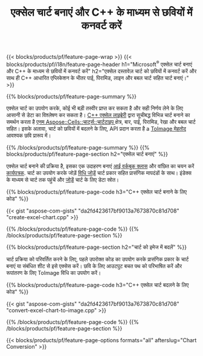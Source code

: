 ﻿---
title: एक्सेल चार्ट बनाएं और C++ के माध्यम से छवियों में कनवर्ट करें
url: /hi/cpp/chart/
description: C++ लाइब्रेरी का उपयोग करके Microsoft Excel में चार्ट या आरेख बनाने और परिवर्तित करने के लिए C++ स्रोत कोड
---
{{< blocks/products/pf/feature-page-wrap >}}
{{< blocks/products/pf/i18n/feature-page-header h1="Microsoft<sup>&reg;</sup> एक्सेल चार्ट बनाएं और C++ के माध्यम से छवियों में कनवर्ट करें" h2="एक्सेल दस्तावेज़ चार्ट को छवियों में कनवर्ट करें और साथ ही C++ आधारित एप्लिकेशन के भीतर पाई, पिरामिड, लाइन और बबल चार्ट सहित चार्ट बनाएं।" >}}

{{% blocks/products/pf/feature-page-summary %}}

एक्सेल चार्ट का उपयोग करके, कोई भी बड़ी तस्वीर प्राप्त कर सकता है और सही निर्णय लेने के लिए आसानी से डेटा का विश्लेषण कर सकता है। [C++ एक्सेल लाइब्रेरी](/cells/cpp/) द्वारा सूचीबद्ध विभिन्न चार्ट बनाने का समर्थन करता है [एनम Aspose::Cells::चार्ट्स::चार्टटाइप
](https://apireference.aspose.com/cells/cpp/namespace/aspose.cells.charts#a2f17e69bcefc754569019185d0621b70) क्षेत्र, बार, पाई, पिरामिड, रेखा और बबल चार्ट सहित। इसके अलावा, चार्ट को छवियों में बदलने के लिए, API प्रदान करता है a [ToImage मेहतोद](https://apireference.aspose.com/cells/cpp/class/aspose.cells.charts.i_sparkline#a28d76dd585c48366e1657f2982722ddb) आवश्यक छवि प्रारूप में।

{{% /blocks/products/pf/feature-page-summary %}}
{{% blocks/products/pf/feature-page-section h2="एक्सेल चार्ट बनाएं" %}}

एक्सेल चार्ट बनाने की प्रक्रिया है, इसका एक उदाहरण बनाएं [आई वर्कबुक क्लास](https://apireference.aspose.com/cells/cpp/class/aspose.cells.i_workbook) और वांछित का चयन करें [कार्यपत्रक](https://apireference.aspose.com/cells/cpp/class/aspose.cells.i_worksheet_collection#a5574d624796043233420d0e0459ccc43). चार्ट का उपयोग करके जोड़ें [विधि जोड़ें](https://apireference.aspose.com/cells/cpp/class/aspose.cells.charts.i_chart_collection#ab7e8cce835c251a4682605299a6aa068) चार्ट प्रकार सहित प्रासंगिक मापदंडों के साथ। इंडेक्स के माध्यम से चार्ट तक पहुंचें और [जोड़ें](https://apireference.aspose.com/cells/cpp/class/aspose.cells.charts.i_series_collection#a8f4dc4d883f32f65b1fb673e2aa7862f) चार्ट के लिए डेटा स्रोत।

{{% blocks/products/pf/feature-page-code h3="C++ एक्सेल चार्ट बनाने के लिए कोड" %}}

{{< gist "aspose-com-gists" "da2fd423617bf9013a7673870c81d708" "create-excel-chart.cpp" >}}

{{% /blocks/products/pf/feature-page-code %}}
{{% /blocks/products/pf/feature-page-section %}}

{{% blocks/products/pf/feature-page-section h2="चार्ट को इमेज में बदलें" %}}


चार्ट प्रक्रिया को परिवर्तित करने के लिए, पहले उपरोक्त कोड का उपयोग करके प्रासंगिक प्रकार के चार्ट बनाएं या संबंधित शीट से इसे एक्सेस करें। छवि के लिए आउटपुट बचत पथ को परिभाषित करें और रूपांतरण के लिए ToImage विधि का उपयोग करें।

 
{{% blocks/products/pf/feature-page-code h3="C++ एक्सेल चार्ट बदलने के लिए कोड" %}}

{{< gist "aspose-com-gists" "da2fd423617bf9013a7673870c81d708" "convert-excel-chart-to-image.cpp" >}}

{{% /blocks/products/pf/feature-page-code %}}
{{% /blocks/products/pf/feature-page-section %}}

{{< blocks/products/pf/feature-page-options formats="all" afterslug="Chart Conversion" >}}